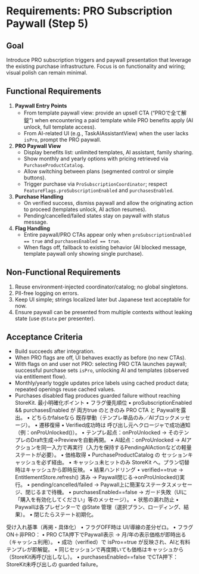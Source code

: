 # Requirements: PRO Subscription Paywall (Step 5)

## Goal
Introduce PRO subscription triggers and paywall presentation that leverage the existing purchase infrastructure. Focus is on functionality and wiring; visual polish can remain minimal.

## Functional Requirements
1. **Paywall Entry Points**
   - From template paywall view: provide an upsell CTA (“PROで全て解錠”) when encountering a paid template while PRO benefits apply (AI unlock, full template access).
   - From AI-related UI (e.g., TaskAIAssistantView) when the user lacks `isPro`, prompt the PRO paywall.
2. **PRO Paywall View**
   - Display benefits list: unlimited templates, AI assistant, family sharing.
   - Show monthly and yearly options with pricing retrieved via `PurchaseProductCatalog`.
   - Allow switching between plans (segmented control or simple buttons).
   - Trigger purchase via `ProSubscriptionCoordinator`; respect `FeatureFlags.proSubscriptionEnabled` and `purchasesEnabled`.
3. **Purchase Handling**
   - On verified success, dismiss paywall and allow the originating action to proceed (templates unlock, AI action resumes).
   - Pending/cancelled/failed states stay on paywall with status message.
4. **Flag Handling**
   - Entire paywall/PRO CTAs appear only when `proSubscriptionEnabled == true` and `purchasesEnabled == true`.
   - When flags off, fallback to existing behavior (AI blocked message, template paywall only showing single purchase).

## Non-Functional Requirements
1. Reuse environment-injected coordinator/catalog; no global singletons.
2. PII-free logging on errors.
3. Keep UI simple; strings localized later but Japanese text acceptable for now.
4. Ensure paywall can be presented from multiple contexts without leaking state (use `@State` per presenter).

## Acceptance Criteria
- Build succeeds after integration.
- When PRO flags are off, UI behaves exactly as before (no new CTAs).
- With flags on and user not PRO: selecting PRO CTA launches paywall; successful purchase sets `isPro`, unlocking AI and templates (observed via entitlement flow).
- Monthly/yearly toggle updates price labels using cached product data; repeated openings reuse cached values.
- Purchases disabled flag produces guarded failure without reaching StoreKit.
最小明確化ポイント
	•	フラグ優先順位
	•	proSubscriptionEnabled && purchasesEnabled が 両方true のときのみ PRO CTA と Paywallを露出。
	•	どちらかfalseなら 既存挙動（テンプレ単品のみ／AIブロックメッセージ）。
	•	遷移復帰
	•	Verified成功時は 呼び出し元へクロージャで成功通知（例：onProUnlocked()）。
	•	テンプレ起点：onProUnlocked → そのテンプレのDraft生成→Previewを自動再開。
	•	AI起点：onProUnlocked → AIアクションを同一入力で再実行（入力を保持するPendingAIActionなどの軽量ステートが必要）。
	•	価格取得
	•	PurchaseProductCatalog の セッションキャッシュを必ず経由。
	•	キャッシュ未ヒットのみ StoreKit へ。プラン切替時はキャッシュから即時反映。
	•	結果ハンドリング
	•	verified==true → EntitlementStore.refresh() 済み → Paywall閉じる→onProUnlocked()実行。
	•	pending/cancelled/failed → Paywall上に簡潔なステータスメッセージ、閉じるまで待機。
	•	purchasesEnabled==false → ガード失敗（UIに「購入を有効化してください」等のメッセージ）。
	•	状態の漏れ防止
	•	Paywallは各プレゼンターで @State 管理（選択プラン、ローディング、結果）。
	•	閉じたらステート初期化。

受け入れ基準（再掲・具体化）
	•	フラグOFF時は UI/導線の差分ゼロ。
	•	フラグON＋非PRO：
	•	PRO CTA押下でPaywall表示 → 月/年の表示価格が即時出る（キャッシュ利用）。
	•	成功（verified）で isPro==true が反映され、AIと有料テンプレが即解錠。
	•	同じセッションで再度開いても価格はキャッシュから（StoreKit再呼び出しなし）。
	•	purchasesEnabled==false でCTA押下：StoreKit未呼び出しの guarded failure。